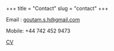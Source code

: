 +++
title = "Contact"
slug = "contact"
+++

Email : goutam.s.h@gmail.com

Mobile: +44 742 452 9473

[CV]()